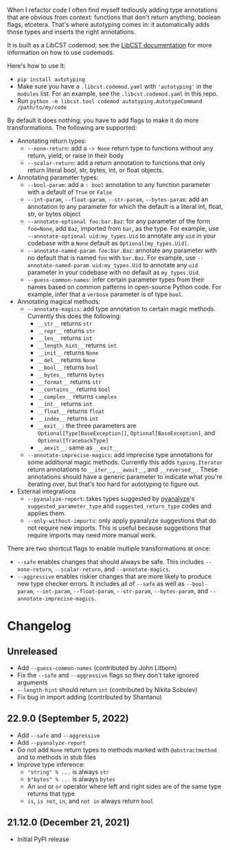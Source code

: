 When I refactor code I often find myself tediously adding type
annotations that are obvious from context: functions that don't
return anything, boolean flags, etcetera. That's where autotyping
comes in: it automatically adds those types and inserts the right
annotations.

It is built as a LibCST codemod; see the
[LibCST documentation](https://libcst.readthedocs.io/en/latest/codemods_tutorial.html)
for more information on how to use codemods.

Here's how to use it:

- `pip install autotyping`
- Make sure you have a `.libcst.codemod.yaml` with `'autotyping'` in the `modules` list.
  For an example, see the `.libcst.codemod.yaml` in this repo.
- Run `python -m libcst.tool codemod autotyping.AutotypeCommand /path/to/my/code`

By default it does nothing; you have to add flags to make it do
more transformations. The following are supported:

- Annotating return types:
  - `--none-return`: add a `-> None` return type to functions without any
    return, yield, or raise in their body
  - `--scalar-return`: add a return annotation to functions that only return
    literal bool, str, bytes, int, or float objects.
- Annotating parameter types:
  - `--bool-param`: add a `: bool` annotation to any function
    parameter with a default of `True` or `False`
  - `--int-param`, `--float-param`, `--str-param`, `--bytes-param`: add
    an annotation to any parameter for which the default is a literal int,
    float, str, or bytes object
  - `--annotate-optional foo:bar.Baz`: for any parameter of the form
    `foo=None`, add `Baz`, imported from `bar`, as the type. For example,
    use `--annotate-optional uid:my_types.Uid` to annotate any `uid` in your
    codebase with a `None` default as `Optional[my_types.Uid]`.
  - `--annotate-named-param foo:bar.Baz`: annotate any parameter with no
    default that is named `foo` with `bar.Baz`. For example, use
    `--annotate-named-param uid:my_types.Uid` to annotate any `uid`
    parameter in your codebase with no default as `my_types.Uid`.
  - `--guess-common-names`: infer certain parameter types from their names
    based on common patterns in open-source Python code. For example, infer
    that a `verbose` parameter is of type `bool`.
- Annotating magical methods:
  - `--annotate-magics`: add type annotation to certain magic methods.
    Currently this does the following:
    - `__str__` returns `str`
    - `__repr__` returns `str`
    - `__len__` returns `int`
    - `__length_hint__` returns `int`
    - `__init__` returns `None`
    - `__del__` returns `None`
    - `__bool__` returns `bool`
    - `__bytes__` returns `bytes`
    - `__format__` returns `str`
    - `__contains__` returns `bool`
    - `__complex__` returns `complex`
    - `__int__` returns `int`
    - `__float__` returns `float`
    - `__index__` returns `int`
    - `__exit__`: the three parameters are `Optional[Type[BaseException]]`,
      `Optional[BaseException]`, and `Optional[TracebackType]`
    - `__aexit__`: same as `__exit__`
  - `--annotate-imprecise-magics`: add imprecise type annotations for
    some additional magic methods. Currently this adds `typing.Iterator`
    return annotations to `__iter__`, `__await__`, and `__reversed__`.
    These annotations should have a generic parameter to indicate what
    you're iterating over, but that's too hard for autotyping to figure
    out.
- External integrations
  - `--pyanalyze-report`: takes types suggested by
    [pyanalyze](https://github.com/quora/pyanalyze)'s `suggested_parameter_type`
    and `suggested_return_type` codes and applies them.
  - `--only-without-imports`: only apply pyanalyze suggestions that do not require
    new imports. This is useful because suggestions that require imports may need
    more manual work.

There are two shortcut flags to enable multiple transformations at once:

- `--safe` enables changes that should always be safe. This includes
  `--none-return`, `--scalar-return`, and `--annotate-magics`.
- `--aggressive` enables riskier changes that are more likely to produce
  new type checker errors. It includes all of `--safe` as well as `--bool-param`,
  `--int-param`, `--float-param`, `--str-param`, `--bytes-param`, and
  `--annotate-imprecise-magics`.

# Changelog

## Unreleased

- Add `--guess-common-names` (contributed by John Litborn)
- Fix the `--safe` and `--aggressive` flags so they don't take
  ignored arguments
- `--length-hint` should return `int` (contributed by Nikita Sobolev)
- Fix bug in import adding (contributed by Shantanu)

## 22.9.0 (September 5, 2022)

- Add `--safe` and `--aggressive`
- Add `--pyanalyze-report`
- Do not add `None` return types to methods marked with `@abstractmethod` and
  to methods in stub files
- Improve type inference:
  - `"string" % ...` is always `str`
  - `b"bytes" % ...` is always `bytes`
  - An `and` or `or` operator where left and right sides are of the same type
    returns that type
  - `is`, `is not`, `in`, and `not in` always return `bool`

## 21.12.0 (December 21, 2021)

- Initial PyPI release
